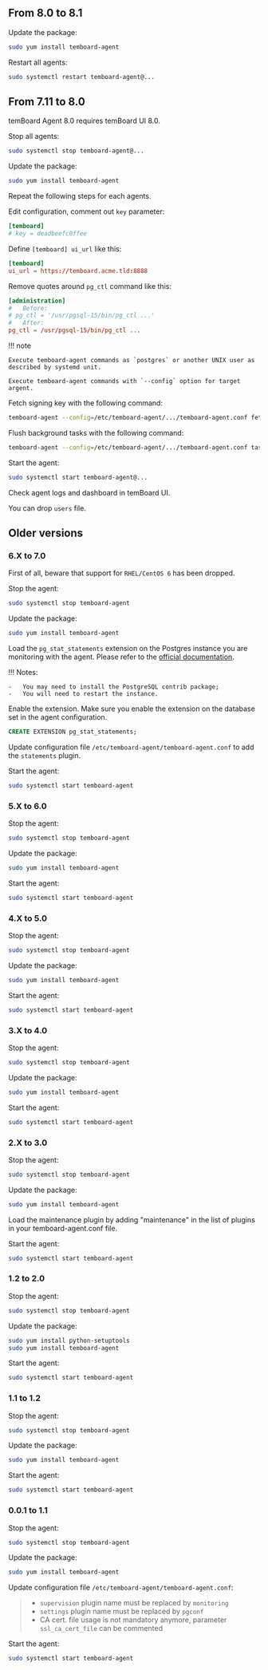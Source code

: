 ## From 8.0 to 8.1

Update the package:

``` bash
sudo yum install temboard-agent
```

Restart all agents:

``` bash
sudo systemctl restart temboard-agent@...
```


## From 7.11 to 8.0

temBoard Agent 8.0 requires temBoard UI 8.0.

Stop all agents:

``` bash
sudo systemctl stop temboard-agent@...
```

Update the package:

``` bash
sudo yum install temboard-agent
```

Repeat the following steps for each agents.

Edit configuration, comment out `key` parameter:

``` conf
[temboard]
# key = deadbeefc0ffee
```

Define `[temboard] ui_url` like this:

``` conf
[temboard]
ui_url = https://temboard.acme.tld:8888
```

Remove quotes around `pg_ctl` command like this:
``` conf
[administration]
#   Before:
# pg_ctl = '/usr/pgsql-15/bin/pg_ctl ...'
#   After:
pg_ctl = /usr/pgsql-15/bin/pg_ctl ...
```

!!! note

    Execute temboard-agent commands as `postgres` or another UNIX user as described by systemd unit.

    Execute temboard-agent commands with `--config` option for target argent.

Fetch signing key with the following command:

``` bash
temboard-agent --config=/etc/temboard-agent/.../temboard-agent.conf fetch-key
```

Flush background tasks with the following command:

``` bash
temboard-agent --config=/etc/temboard-agent/.../temboard-agent.conf tasks flush
```

Start the agent:

``` bash
sudo systemctl start temboard-agent@...
```

Check agent logs and dashboard in temBoard UI.

You can drop `users` file.


## Older versions

### 6.X to 7.0

First of all, beware that support for `RHEL/CentOS 6` has been dropped.

Stop the agent:

``` bash
sudo systemctl stop temboard-agent
```

Update the package:

``` bash
sudo yum install temboard-agent
```

Load the `pg_stat_statements` extension on the Postgres instance you are
monitoring with the agent. Please refer to the [official
documentation](https://www.postgresql.org/docs/current/pgstatstatements.html).

!!! Notes:

    -   You may need to install the PostgreSQL contrib package;
    -   You will need to restart the instance.

Enable the extension. Make sure you enable the extension on the database
set in the agent configuration.

``` SQL
CREATE EXTENSION pg_stat_statements;
```

Update configuration file `/etc/temboard-agent/temboard-agent.conf` to
add the `statements` plugin.

Start the agent:

``` bash
sudo systemctl start temboard-agent
```

### 5.X to 6.0

Stop the agent:

``` bash
sudo systemctl stop temboard-agent
```

Update the package:

``` bash
sudo yum install temboard-agent
```

Start the agent:

``` bash
sudo systemctl start temboard-agent
```

### 4.X to 5.0

Stop the agent:

``` bash
sudo systemctl stop temboard-agent
```

Update the package:

``` bash
sudo yum install temboard-agent
```

Start the agent:

``` bash
sudo systemctl start temboard-agent
```

### 3.X to 4.0

Stop the agent:

``` bash
sudo systemctl stop temboard-agent
```

Update the package:

``` bash
sudo yum install temboard-agent
```

Start the agent:

``` bash
sudo systemctl start temboard-agent
```

### 2.X to 3.0

Stop the agent:

``` bash
sudo systemctl stop temboard-agent
```

Update the package:

``` bash
sudo yum install temboard-agent
```

Load the maintenance plugin by adding \"maintenance\" in the list of
plugins in your temboard-agent.conf file.

Start the agent:

``` bash
sudo systemctl start temboard-agent
```

### 1.2 to 2.0

Stop the agent:

``` bash
sudo systemctl stop temboard-agent
```

Update the package:

``` bash
sudo yum install python-setuptools
sudo yum install temboard-agent
```

Start the agent:

``` bash
sudo systemctl start temboard-agent
```

### 1.1 to 1.2

Stop the agent:

``` bash
sudo systemctl stop temboard-agent
```

Update the package:

``` bash
sudo yum install temboard-agent
```

Start the agent:

``` bash
sudo systemctl start temboard-agent
```

### 0.0.1 to 1.1

Stop the agent:

``` bash
sudo systemctl stop temboard-agent
```

Update the package:

``` bash
sudo yum install temboard-agent
```

Update configuration file `/etc/temboard-agent/temboard-agent.conf`:

> -   `supervision` plugin name must be replaced by `monitoring`
> -   `settings` plugin name must be replaced by `pgconf`
> -   CA cert. file usage is not mandatory anymore, parameter
>     `ssl_ca_cert_file` can be commented

Start the agent:

``` bash
sudo systemctl start temboard-agent
```
